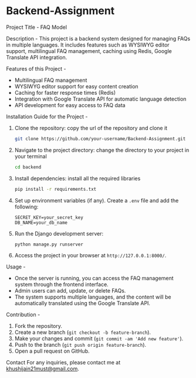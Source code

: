 # Backend-Assignment
Project Title - FAQ Model

Description - This project is a backend system designed for managing FAQs in multiple languages. It includes features such as WYSIWYG editor support, multilingual FAQ management, caching using Redis, Google Translate API integration.

Features of this Project -
- Multilingual FAQ management
- WYSIWYG editor support for easy content creation
- Caching for faster response times (Redis)
- Integration with Google Translate API for automatic language detection
- API development for easy access to FAQ data

Installation Guide for the Project - 

1. Clone the repository: copy the url of the repository and clone it 
   ```bash
   git clone https://github.com/your-username/Backend-Assignment.git
   ```

2. Navigate to the project directory: change the directory to your project in your terminal 
   ```bash
   cd backend
   ```

3. Install dependencies: install all the required libraries
   ```bash
   pip install -r requirements.txt
   ```

4. Set up environment variables (if any). Create a `.env` file and add the following:
   ```
   SECRET_KEY=your_secret_key
   DB_NAME=your_db_name
   ```

5. Run the Django development server:
   ```bash
   python manage.py runserver
   ```

6. Access the project in your browser at `http://127.0.0.1:8000/`.

Usage -
- Once the server is running, you can access the FAQ management system through the frontend interface.
- Admin users can add, update, or delete FAQs.
- The system supports multiple languages, and the content will be automatically translated using the Google Translate API.

Contribution -
1. Fork the repository.
2. Create a new branch (`git checkout -b feature-branch`).
3. Make your changes and commit (`git commit -am 'Add new feature'`).
4. Push to the branch (`git push origin feature-branch`).
5. Open a pull request on GitHub.

Contact
For any inquiries, please contact me at khushijain21must@gmail.com.
